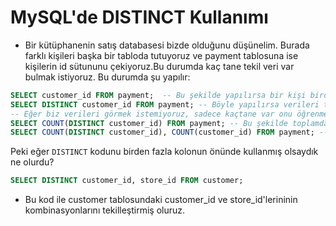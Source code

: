 # MySQL'de DISTINCT Kullanımı

- Bir kütüphanenin satış databasesi bizde olduğunu düşünelim. Burada farklı kişileri başka bir tabloda tutuyoruz ve payment tablosuna ise kişilerin id sütununu çekiyoruz.Bu durumda kaç tane tekil veri var bulmak istiyoruz. Bu durumda şu yapılır:

```sql
SELECT customer_id FROM payment;  -- Bu şekilde yapılırsa bir kişi birden fazla kitap alacağı için bir çok veri çıkar.
SELECT DISTINCT customer_id FROM payment; -- Böyle yapılırsa verileri tekilleştirmiş oluruz.
-- Eğer biz verileri görmek istemiyoruz, sadece kaçtane var onu öğrenmek istiyoruz dersek şöyle yaparız:
SELECT COUNT(DISTINCT customer_id) FROM payment; -- Bu şekilde toplamda kaç kişi kitap almış bulabiliriz.
SELECT COUNT(DISTINCT customer_id), COUNT(customer_id) FROM payment; -- bu ise bize hem kaçtane kitap alınmış onu gösterir hem de kaç kişi almış onu gösterir.
```

Peki eğer `DISTINCT` kodunu birden fazla kolonun önünde kullanmış olsaydık ne olurdu?

```sql
SELECT DISTINCT customer_id, store_id FROM customer;
```

- Bu kod ile customer tablosundaki customer_id ve store_id'lerininin kombinasyonlarını tekilleştirmiş oluruz.
